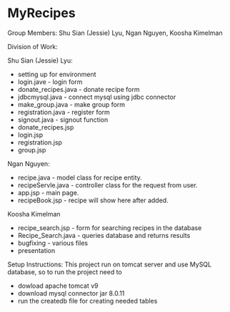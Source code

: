 # MyRecipes


Group Members:
  Shu Sian (Jessie) Lyu,
  Ngan Nguyen,
  Koosha Kimelman


Division of Work:
  
  Shu Sian (Jessie) Lyu:
  + setting up for environment 
  + login.jave - login form
  + donate_recipes.java - donate recipe form
  + jdbcmysql.java - connect mysql using jdbc connector
  + make_group.java - make group form
  + registration.java - register form
  + signout.java - signout function 
  + donate_recipes.jsp
  + login.jsp
  + registration.jsp
  + group.jsp
  
  Ngan Nguyen:
  + recipe.java - model class for recipe entity.
  + recipeServle.java - controller class for the request from user.
  + app.jsp - main page.
  + recipeBook.jsp - recipe will show here after added.
  
  Koosha Kimelman
  + recipe_search.jsp - form for searching recipes in the database
  + Recipe_Search.java - queries database and returns results
  + bugfixing - various files
  + presentation



Setup Instructions:
This project run on tomcat server and use MySQL database, so to run the project need to
+ dowload apache tomcat v9
+ download mysql connector jar 8.0.11
+ run the createdb file for creating needed tables
